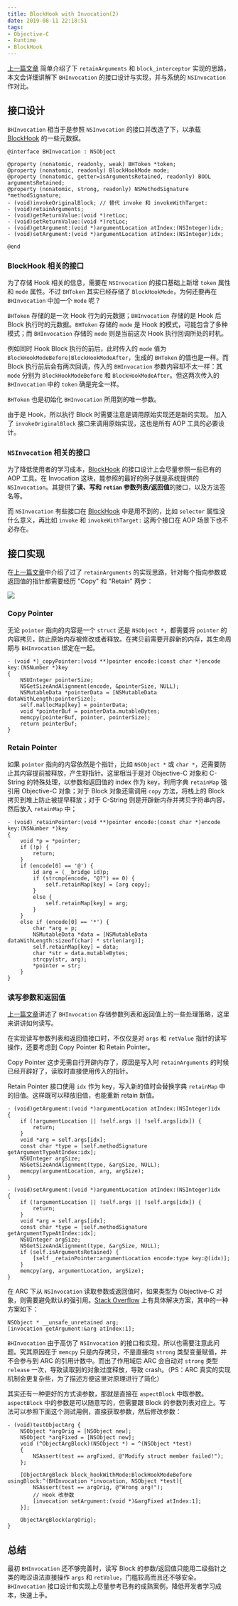 ```yaml
---
title: BlockHook with Invocation(2)
date: 2019-08-11 22:18:51
tags:
- Objective-C
- Runtime
- BlockHook
---
```


[上一篇文章](http://yulingtianxia.com/blog/2019/07/27/BlockHook-with-Invocation/) 简单介绍了下 `retainArguments` 和 `block_interceptor` 实现的思路，本文会详细讲解下 `BHInvocation` 的接口设计与实现，并与系统的 `NSInvocation` 作对比。

<!--more-->

## 接口设计

`BHInvocation` 相当于是参照 `NSInvocation` 的接口并改造了下，以承载 [BlockHook](https://github.com/yulingtianxia/BlockHook) 的一些元数据。

```
@interface BHInvocation : NSObject

@property (nonatomic, readonly, weak) BHToken *token;
@property (nonatomic, readonly) BlockHookMode mode;
@property (nonatomic, getter=isArgumentsRetained, readonly) BOOL argumentsRetained;
@property (nonatomic, strong, readonly) NSMethodSignature *methodSignature;
- (void)invokeOriginalBlock; // 替代 invoke 和 invokeWithTarget:
- (void)retainArguments;
- (void)getReturnValue:(void *)retLoc;
- (void)setReturnValue:(void *)retLoc;
- (void)getArgument:(void *)argumentLocation atIndex:(NSInteger)idx;
- (void)setArgument:(void *)argumentLocation atIndex:(NSInteger)idx;

@end
```

### BlockHook 相关的接口

为了存储 Hook 相关的信息，需要在 `NSInvocation` 的接口基础上新增 `token` 属性和 `mode` 属性。不过 `BHToken` 其实已经存储了 `BlockHookMode`，为何还要再在 `BHInvocation` 中加一个 `mode` 呢？

`BHToken` 存储的是一次 Hook 行为的元数据；`BHInvocation` 存储的是 Hook 后 Block 执行时的元数据。`BHToken` 存储的 `mode` 是 Hook 的模式，可能包含了多种模式；而 `BHInvocation` 存储的 `mode` 则是当前这次 Hook 执行回调所处的时机。

例如同时 Hook Block 执行的前后，此时传入的 `mode` 值为 `BlockHookModeBefore|BlockHookModeAfter`，生成的 `BHToken` 的值也是一样。而 Block 执行前后会有两次回调，传入的 `BHInvocation` 参数内容却不太一样：其 `mode` 分别为 `BlockHookModeBefore` 和 `BlockHookModeAfter`。但这两次传入的 `BHInvocation` 中的 `token` 确是完全一样。

`BHToken` 也是初始化 `BHInvocation` 所用到的唯一参数。

由于是 Hook，所以执行 Block 时需要注意是调用原始实现还是新的实现。 加入了 `invokeOriginalBlock` 接口来调用原始实现，这也是所有 AOP 工具的必要设计。

### `NSInvocation` 相关的接口

为了降低使用者的学习成本，[BlockHook](https://github.com/yulingtianxia/BlockHook) 的接口设计上会尽量参照一些已有的 AOP 工具。在 Invocation 这块，能参照的最好的例子就是系统提供的 `NSInvocation`。其提供了**读、写和 `retian` 参数列表/返回值**的接口，以及方法签名等。

而 `NSInvocation` 有些接口在 [BlockHook](https://github.com/yulingtianxia/BlockHook) 中是用不到的，比如 `selector` 属性没什么意义，再比如 `invoke` 和 `invokeWithTarget:` 这两个接口在 AOP 场景下也不必存在。

## 接口实现

在[上一篇文章](http://yulingtianxia.com/blog/2019/07/27/BlockHook-with-Invocation/)中介绍了过了 `retainArguments` 的实现思路，针对每个指向参数或返回值的指针都需要经历 "Copy" 和 "Retain" 两步：

![](http://yulingtianxia.com/resources/BlockHook/retainArguments.png)

### Copy Pointer

无论 `pointer` 指向的内容是一个 `struct` 还是 `NSObject *`，都需要将 `pointer` 的内容拷贝，防止原始内存被修改或者释放。在拷贝前需要开辟新的内存，其生命周期与 `BHInvocation` 绑定在一起。

```
- (void *)_copyPointer:(void **)pointer encode:(const char *)encode key:(NSNumber *)key
{
    NSUInteger pointerSize;
    NSGetSizeAndAlignment(encode, &pointerSize, NULL);
    NSMutableData *pointerData = [NSMutableData dataWithLength:pointerSize];
    self.mallocMap[key] = pointerData;
    void *pointerBuf = pointerData.mutableBytes;
    memcpy(pointerBuf, pointer, pointerSize);
    return pointerBuf;
}
```

### Retain Pointer

如果 `pointer` 指向的内容依然是个指针，比如 `NSObject *` 或 `char *`，还需要防止其内容提前被释放，产生野指针。这里相当于是对 Objective-C 对象和 C-String 的特殊处理，以参数和返回值的 index 作为 key，利用字典 `retainMap` 强引用 Objective-C 对象；对于 Block 对象还需调用 `copy` 方法，将栈上的 Block 拷贝到堆上防止被提早释放；对于 C-String 则是开辟新内存并拷贝字符串内容，然后放入 `retainMap` 中；

```
- (void)_retainPointer:(void **)pointer encode:(const char *)encode key:(NSNumber *)key
{
    void *p = *pointer;
    if (!p) {
        return;
    }
    if (encode[0] == '@') {
        id arg = (__bridge id)p;
        if (strcmp(encode, "@?") == 0) {
            self.retainMap[key] = [arg copy];
        }
        else {
            self.retainMap[key] = arg;
        }
    }
    else if (encode[0] == '*') {
        char *arg = p;
        NSMutableData *data = [NSMutableData dataWithLength:sizeof(char) * strlen(arg)];
        self.retainMap[key] = data;
        char *str = data.mutableBytes;
        strcpy(str, arg);
        *pointer = str;
    }
}
```

### 读写参数和返回值

[上一篇文章](http://yulingtianxia.com/blog/2019/07/27/BlockHook-with-Invocation/)讲述了 `BHInvocation` 存储参数列表和返回值上的一些处理策略，这里来讲讲如何读写。

在实现读写参数列表和返回值接口时，不仅仅是对 `args` 和 `retValue` 指针的读写操作，还要考虑到 Copy Pointer 和 Retain Pointer。

Copy Pointer 这步无需自行开辟内存了，原因是写入时 `retainArguments` 的时候已经开辟好了，读取时直接使用传入的指针。

Retain Pointer 接口使用 `idx` 作为 key，写入新的值时会替换字典 `retainMap` 中的旧值。这样既可以释放旧值，也能重新 retain 新值。

```
- (void)getArgument:(void *)argumentLocation atIndex:(NSInteger)idx
{
    if (!argumentLocation || !self.args || !self.args[idx]) {
        return;
    }
    void *arg = self.args[idx];
    const char *type = [self.methodSignature getArgumentTypeAtIndex:idx];
    NSUInteger argSize;
    NSGetSizeAndAlignment(type, &argSize, NULL);
    memcpy(argumentLocation, arg, argSize);
}

- (void)setArgument:(void *)argumentLocation atIndex:(NSInteger)idx
{
    if (!argumentLocation || !self.args || !self.args[idx]) {
        return;
    }
    void *arg = self.args[idx];
    const char *type = [self.methodSignature getArgumentTypeAtIndex:idx];
    NSUInteger argSize;
    NSGetSizeAndAlignment(type, &argSize, NULL);
    if (self.isArgumentsRetained) {
        [self _retainPointer:argumentLocation encode:type key:@(idx)];
    }
    memcpy(arg, argumentLocation, argSize);
}
```

在 ARC 下从 `NSInvocation` 读取参数或返回值时，如果类型为 Objective-C 对象，则需要避免默认的强引用。[Stack Overflow](https://stackoverflow.com/questions/16928299/get-block-argument-from-nsinvocation-with-arc) 上有具体解决方案，其中的一种方案如下：

```
NSObject * __unsafe_unretained arg;
[invocation getArgument:&arg atIndex:1];
```

`BHInvocation` 由于高仿了 `NSInvocation` 的接口和实现，所以也需要注意此问题。究其原因在于 `memcpy` 只是内存拷贝，不是直接向 `strong` 类型变量赋值，并不会参与到 ARC 的引用计数中。而出了作用域后 ARC 会自动对 `strong` 类型 `release` 一次，导致读取到的对象过度释放，导致 crash。（PS：ARC 真实的实现机制会更复杂些，为了描述方便这里对原理进行了简化）

其实还有一种更好的方式读参数，那就是直接在 `aspectBlock` 中取参数。`aspectBlock` 中的参数是可以随意写的，但需要跟 Block 的参数列表对应上。写法可以参照下面这个测试用例，直接获取参数，然后修改参数：

```
- (void)testObjectArg {
    NSObject *argOrig = [NSObject new];
    NSObject *argFixed = [NSObject new];
    void (^ObjectArgBlock)(NSObject *) = ^(NSObject *test)
    {
        NSAssert(test == argFixed, @"Modify struct member failed!");
    };
    
    [ObjectArgBlock block_hookWithMode:BlockHookModeBefore usingBlock:^(BHInvocation *invocation, NSObject *test){
        NSAssert(test == argOrig, @"Wrong arg!");
        // Hook 改参数
        [invocation setArgument:(void *)&argFixed atIndex:1];
    }];
    
    ObjectArgBlock(argOrig);
}
```

## 总结

最初 `BHInvocation` 还不够完善时，读写 Block 的参数/返回值只能用二级指针之类的晦涩语法直接操作 `args` 和 `retValue`，门槛较高而且还不够安全。`BHInvocation` 接口设计和实现上尽量参考已有的成熟案例，降低开发者学习成本，快速上手。